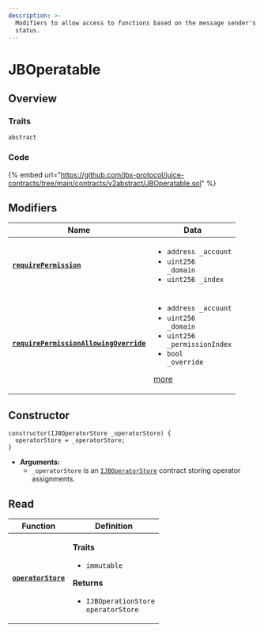 ```yaml
---
description: >-
  Modifiers to allow access to functions based on the message sender's operator
  status.
---
```


# JBOperatable

## Overview

### Traits

`abstract`

### Code

{% embed url="https://github.com/jbx-protocol/juice-contracts/tree/main/contracts/v2abstract/JBOperatable.sol" %}

## Modifiers

| Name                                                                                      | Data                                                                                                                                                                                                              |
| ----------------------------------------------------------------------------------------- | ----------------------------------------------------------------------------------------------------------------------------------------------------------------------------------------------------------------- |
| [**`requirePermission`**](modifiers/requirepermission.md)                                 | <ul><li><code>address _account</code></li><li><code>uint256 _domain</code></li><li><code>uint256 _index</code></li></ul>                                                                                          |
| [**`requirePermissionAllowingOverride`**](modifiers/requirepermissionallowingoverride.md) | <ul><li><code>address _account</code></li><li><code>uint256 _domain</code></li><li><code>uint256 _permissionIndex</code></li><li><code>bool _override</code></li></ul><p><a href="broken-reference/">more</a></p> |

## Constructor

```solidity
constructor(IJBOperatorStore _operatorStore) {
  operatorStore = _operatorStore;
}
```

* **Arguments:**
  * `_operatorStore` is an [`IJBOperatorStore`](../../../../interfaces/ijboperatorstore.md) contract storing operator assignments.

## Read

| Function                                     | Definition                                                                                                                                                          |
| -------------------------------------------- | ------------------------------------------------------------------------------------------------------------------------------------------------------------------- |
| [**`operatorStore`**](properties/operatorstore.md) | <p><strong>Traits</strong></p><ul><li><code>immutable</code></li></ul><p><strong>Returns</strong></p><ul><li><code>IJBOperationStore operatorStore</code></li></ul> |
